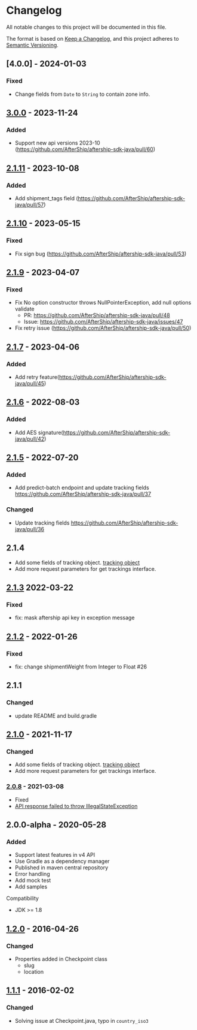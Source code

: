 # Changelog
All notable changes to this project will be documented in this file.

The format is based on [Keep a Changelog](https://keepachangelog.com/en/1.0.0/),
and this project adheres to [Semantic Versioning](https://semver.org/spec/v2.0.0.html).

## [4.0.0] - 2024-01-03
### Fixed
- Change fields from `Date` to `String` to contain zone info.

## [3.0.0] - 2023-11-24
### Added
- Support new api versions 2023-10 (https://github.com/AfterShip/aftership-sdk-java/pull/60)

## [2.1.11] - 2023-10-08
### Added
- Add shipment_tags field (https://github.com/AfterShip/aftership-sdk-java/pull/57)

## [2.1.10] - 2023-05-15
### Fixed
- Fix sign bug (https://github.com/AfterShip/aftership-sdk-java/pull/53)

## [2.1.9] - 2023-04-07
### Fixed
- Fix No option constructor throws NullPointerException, add null options validate
  - PR: https://github.com/AfterShip/aftership-sdk-java/pull/48
  - Issue: https://github.com/AfterShip/aftership-sdk-java/issues/47
- Fix retry issue (https://github.com/AfterShip/aftership-sdk-java/pull/50)

## [2.1.7] - 2023-04-06
### Added
- Add retry feature(https://github.com/AfterShip/aftership-sdk-java/pull/45)

## [2.1.6] - 2022-08-03
### Added
- Add AES signature(https://github.com/AfterShip/aftership-sdk-java/pull/42)

## [2.1.5] - 2022-07-20
### Added
- Add predict-batch endpoint and update tracking fields https://github.com/AfterShip/aftership-sdk-java/pull/37
### Changed
- Update tracking fields https://github.com/AfterShip/aftership-sdk-java/pull/36

## 2.1.4
- Add some fields of tracking object. [tracking object](https://developers.aftership.com/reference/object-tracking)
- Add more request parameters for get trackings interface.

## [2.1.3] 2022-03-22
### Fixed
- fix: mask aftership api key in exception message

## [2.1.2] - 2022-01-26
### Fixed
- fix: change shipmentWeight from Integer to Float #26

## 2.1.1
### Changed
- update README and build.gradle

## [2.1.0] - 2021-11-17
### Changed
- Add some fields of tracking object. [tracking object](https://developers.aftership.com/reference/object-tracking)
- Add more request parameters for get trackings interface. 

### [2.0.8] - 2021-03-08
- Fixed
 - [API response failed to throw IllegalStateException](https://github.com/AfterShip/aftership-sdk-java/issues/18)

## 2.0.0-alpha - 2020-05-28
### Added
- Support latest features in v4 API
- Use Gradle as a dependency manager
- Published in maven central repository
- Error handling
- Add mock test
- Add samples

Compatibility
- JDK >= 1.8
	
## [1.2.0] - 2016-04-26
### Changed
- Properties added in Checkpoint class
    - slug
    - location

## [1.1.1] - 2016-02-02
### Changed
- Solving issue at Checkpoint.java, typo in ```country_iso3```

[3.0.0]: https://github.com/AfterShip/aftership-sdk-java/compare/2.1.11...3.0.0
[2.1.11]: https://github.com/AfterShip/aftership-sdk-java/compare/2.1.10...2.1.11
[2.1.10]: https://github.com/AfterShip/aftership-sdk-java/compare/2.1.9...2.1.10
[2.1.9]: https://github.com/AfterShip/aftership-sdk-java/compare/2.1.7...2.1.9
[2.1.7]: https://github.com/AfterShip/aftership-sdk-java/compare/2.1.6...2.1.7
[2.1.6]: https://github.com/AfterShip/aftership-sdk-java/compare/2.1.5...2.1.6
[2.1.5]: https://github.com/AfterShip/aftership-sdk-java/compare/v2.1.3...2.1.5
[2.1.3]: https://github.com/AfterShip/aftership-sdk-java/compare/v2.1.2...v2.1.3
[2.1.2]: https://github.com/AfterShip/aftership-sdk-java/compare/v2.1.0...v2.1.2
[2.1.0]: https://github.com/AfterShip/aftership-sdk-java/compare/v2.0.8...v2.1.0
[2.0.8]: https://github.com/AfterShip/aftership-sdk-java/compare/v1.2.0...v2.0.8
[1.2.0]: https://github.com/AfterShip/aftership-sdk-java/compare/1.1.1...v1.2.0
[1.1.1]: https://github.com/AfterShip/aftership-sdk-java/releases/tag/1.1.1
